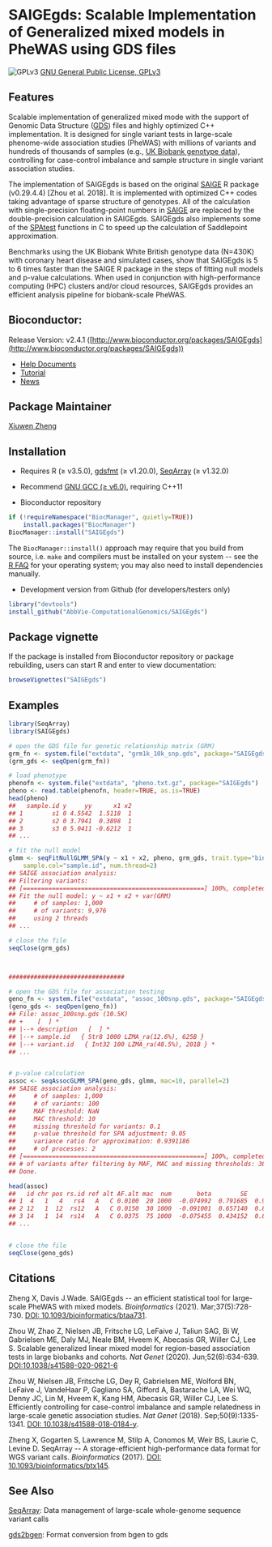 SAIGEgds: Scalable Implementation of Generalized mixed models in PheWAS using GDS files
====

![GPLv3](http://www.gnu.org/graphics/gplv3-88x31.png)
[GNU General Public License, GPLv3](http://www.gnu.org/copyleft/gpl.html)


## Features

Scalable implementation of generalized mixed mode with the support of Genomic Data Structure ([GDS](https://github.com/zhengxwen/SeqArray)) files and highly optimized C++ implementation. It is designed for single variant tests in large-scale phenome-wide association studies (PheWAS) with millions of variants and hundreds of thousands of samples (e.g., [UK Biobank genotype data](https://www.ukbiobank.ac.uk/scientists-3/genetic-data)), controlling for case-control imbalance and sample structure in single variant association studies.

The implementation of SAIGEgds is based on the original [SAIGE](https://github.com/weizhouUMICH/SAIGE) R package (v0.29.4.4) [Zhou et al. 2018]. It is implemented with optimized C++ codes taking advantage of sparse structure of genotypes. All of the calculation with single-precision floating-point numbers in [SAIGE](https://github.com/weizhouUMICH/SAIGE) are replaced by the double-precision calculation in SAIGEgds. SAIGEgds also implements some of the [SPAtest](https://cran.r-project.org/web/packages/SPAtest/index.html) functions in C to speed up the calculation of Saddlepoint approximation.

Benchmarks using the UK Biobank White British genotype data (N=430K) with coronary heart disease and simulated cases, show that SAIGEgds is 5 to 6 times faster than the SAIGE R package in the steps of fitting null models and p-value calculations. When used in conjunction with high-performance computing (HPC) clusters and/or cloud resources, SAIGEgds provides an efficient analysis pipeline for biobank-scale PheWAS.


## Bioconductor:

Release Version: v2.4.1 ([http://www.bioconductor.org/packages/SAIGEgds](http://www.bioconductor.org/packages/SAIGEgds))

* [Help Documents](https://rdrr.io/bioc/SAIGEgds/man)
* [Tutorial](http://www.bioconductor.org/packages/release/bioc/vignettes/SAIGEgds/inst/doc/SAIGEgds.html)
* [News](http://www.bioconductor.org/packages/release/bioc/news/SAIGEgds/NEWS)


## Package Maintainer

[Xiuwen Zheng](xiuwen.zheng@abbvie.com)


## Installation

* Requires R (≥ v3.5.0), [gdsfmt](http://www.bioconductor.org/packages/gdsfmt) (≥ v1.20.0), [SeqArray](http://www.bioconductor.org/packages/SeqArray) (≥ v1.32.0)

* Recommend [GNU GCC (≥ v6.0)](https://gcc.gnu.org), requiring C++11

* Bioconductor repository
```R
if (!requireNamespace("BiocManager", quietly=TRUE))
    install.packages("BiocManager")
BiocManager::install("SAIGEgds")
```
The `BiocManager::install()` approach may require that you build from source, i.e. `make` and compilers must be installed on your system -- see the [R FAQ](http://cran.r-project.org/faqs.html) for your operating system; you may also need to install dependencies manually.

* Development version from Github (for developers/testers only)
```R
library("devtools")
install_github("AbbVie-ComputationalGenomics/SAIGEgds")
```


## Package vignette

If the package is installed from Bioconductor repository or package rebuilding, users can start R and enter to view documentation:
```R
browseVignettes("SAIGEgds")
```


## Examples

```R
library(SeqArray)
library(SAIGEgds)

# open the GDS file for genetic relationship matrix (GRM)
grm_fn <- system.file("extdata", "grm1k_10k_snp.gds", package="SAIGEgds")
(grm_gds <- seqOpen(grm_fn))

# load phenotype
phenofn <- system.file("extdata", "pheno.txt.gz", package="SAIGEgds")
pheno <- read.table(phenofn, header=TRUE, as.is=TRUE)
head(pheno)
##   sample.id y     yy      x1 x2
## 1        s1 0 4.5542  1.5118  1
## 2        s2 0 3.7941  0.3898  1
## 3        s3 0 5.0411 -0.6212  1
## ...

# fit the null model
glmm <- seqFitNullGLMM_SPA(y ~ x1 + x2, pheno, grm_gds, trait.type="binary",
    sample.col="sample.id", num.thread=2)
## SAIGE association analysis:
## Filtering variants:
## [==================================================] 100%, completed, 0s
## Fit the null model: y ~ x1 + x2 + var(GRM)
##     # of samples: 1,000
##     # of variants: 9,976
##     using 2 threads
## ...

# close the file
seqClose(grm_gds)



################################

# open the GDS file for association testing
geno_fn <- system.file("extdata", "assoc_100snp.gds", package="SAIGEgds")
(geno_gds <- seqOpen(geno_fn))
## File: assoc_100snp.gds (10.5K)
## +    [  ] *
## |--+ description   [  ] *
## |--+ sample.id   { Str8 1000 LZMA_ra(12.6%), 625B }
## |--+ variant.id   { Int32 100 LZMA_ra(48.5%), 201B } *
## ...


# p-value calculation
assoc <- seqAssocGLMM_SPA(geno_gds, glmm, mac=10, parallel=2)
## SAIGE association analysis:
##     # of samples: 1,000
##     # of variants: 100
##     MAF threshold: NaN
##     MAC threshold: 10
##     missing threshold for variants: 0.1
##     p-value threshold for SPA adjustment: 0.05
##     variance ratio for approximation: 0.9391186
##     # of processes: 2
## [==================================================] 100%, completed, 0s
## # of variants after filtering by MAF, MAC and missing thresholds: 38
## Done.

head(assoc)
##   id chr pos rs.id ref alt AF.alt mac  num       beta        SE      pval pval.noadj converged
## 1  4   1   4   rs4   A   C 0.0100  20 1000  -0.074992  0.791685  0.924533   0.924533      TRUE
## 2 12   1  12  rs12   A   C 0.0150  30 1000  -0.091001  0.657140  0.889861   0.889861      TRUE
## 3 14   1  14  rs14   A   C 0.0375  75 1000  -0.075455  0.434152  0.862023   0.862023      TRUE
## ...


# close the file
seqClose(geno_gds)
```


## Citations

Zheng X, Davis J.Wade. SAIGEgds -- an efficient statistical tool for large-scale PheWAS with mixed models. *Bioinformatics* (2021). Mar;37(5):728-730. [DOI: 10.1093/bioinformatics/btaa731](http://dx.doi.org/10.1093/bioinformatics/btaa731).

Zhou W, Zhao Z, Nielsen JB, Fritsche LG, LeFaive J, Taliun SAG, Bi W, Gabrielsen ME, Daly MJ, Neale BM, Hveem K, Abecasis GR, Willer CJ, Lee S. Scalable generalized linear mixed model for region-based association tests in large biobanks and cohorts. *Nat Genet* (2020). Jun;52(6):634-639. [DOI:10.1038/s41588-020-0621-6](http://dx.doi.org/10.1038/s41588-020-0621-6)

Zhou W, Nielsen JB, Fritsche LG, Dey R, Gabrielsen ME, Wolford BN, LeFaive J, VandeHaar P, Gagliano SA, Gifford A, Bastarache LA, Wei WQ, Denny JC, Lin M, Hveem K, Kang HM, Abecasis GR, Willer CJ, Lee S. Efficiently controlling for case-control imbalance and sample relatedness in large-scale genetic association studies. *Nat Genet* (2018). Sep;50(9):1335-1341. [DOI: 10.1038/s41588-018-0184-y](https://www.nature.com/articles/s41588-018-0184-y).

Zheng X, Gogarten S, Lawrence M, Stilp A, Conomos M, Weir BS, Laurie C, Levine D. SeqArray -- A storage-efficient high-performance data format for WGS variant calls. *Bioinformatics* (2017). [DOI: 10.1093/bioinformatics/btx145](http://dx.doi.org/10.1093/bioinformatics/btx145).


## See Also

[SeqArray](https://www.bioconductor.org/packages/SeqArray): Data management of large-scale whole-genome sequence variant calls

[gds2bgen](https://github.com/zhengxwen/gds2bgen): Format conversion from bgen to gds
